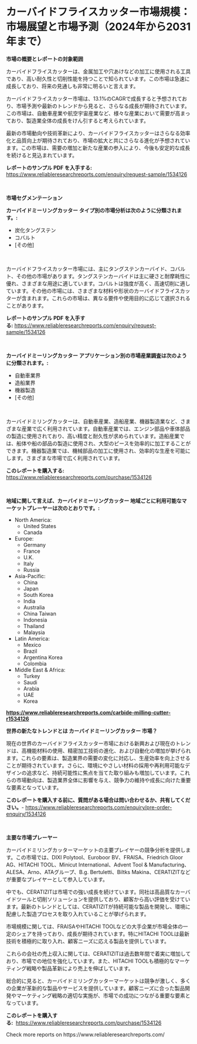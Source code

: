 <p><h1>カーバイドフライスカッター市場規模：市場展望と市場予測（2024年から2031年まで）</h1></p><p><strong>市場の概要とレポートの対象範囲</strong></p>
<p><p>カーバイドフライスカッターは、金属加工や穴あけなどの加工に使用される工具であり、高い耐久性と切削性能を持つことで知られています。この市場は急速に成長しており、将来の見通しも非常に明るいと言えます。</p><p>カーバイドフライスカッター市場は、13.1%のCAGRで成長すると予想されており、市場予測や最新のトレンドから見ると、さらなる成長が期待されています。この市場は、自動車産業や航空宇宙産業など、様々な産業において需要が高まっており、製造業全体の成長をけん引すると考えられています。</p><p>最新の市場動向や技術革新により、カーバイドフライスカッターはさらなる効率化と品質向上が期待されており、市場の拡大と共にさらなる進化が予想されています。この市場は、需要の増加と新たな産業の参入により、今後も安定的な成長を続けると見込まれています。</p></p>
<p><strong>レポートのサンプル PDF を入手する:</strong> <a href="https://www.reliableresearchreports.com/enquiry/request-sample/1534126">https://www.reliableresearchreports.com/enquiry/request-sample/1534126</a></p>
<p>&nbsp;</p>
<p><strong>市場セグメンテーション</strong></p>
<p><strong>カーバイドミーリングカッター タイプ別の市場分析は次のように分類されます。:</strong></p>
<p><ul><li>炭化タングステン</li><li>コバルト</li><li>[その他]</li></ul></p>
<p>&nbsp;</p>
<p><p>カーバイドフライスカッター市場には、主にタングステンカーバイド、コバルト、その他の市場があります。タングステンカーバイドは主に硬さと耐摩耗性に優れ、さまざまな用途に適しています。コバルトは強度が高く、高速切削に適しています。その他の市場には、さまざまな材料や形状のカーバイドフライスカッターが含まれます。これらの市場は、異なる要件や使用目的に応じて選択されることがあります。</p></p>
<p><strong>レポートのサンプル PDF を入手する:</strong>&nbsp;<a href="https://www.reliableresearchreports.com/enquiry/request-sample/1534126">https://www.reliableresearchreports.com/enquiry/request-sample/1534126</a></p>
<p>&nbsp;</p>
<p><strong> カーバイドミーリングカッター アプリケーション別の市場産業調査は次のように分類されます。:</strong></p>
<p><ul><li>自動車業界</li><li>造船業界</li><li>機器製造</li><li>[その他]</li></ul></p>
<p>&nbsp;</p>
<p><p>カーバイドミリングカッターは、自動車産業、造船産業、機器製造業など、さまざまな産業で広く利用されています。自動車産業では、エンジン部品や車体部品の製造に使用されており、高い精度と耐久性が求められています。造船産業では、船体や船の部品の製造に使用され、大型のピースを効率的に加工することができます。機器製造業では、機械部品の加工に使用され、効率的な生産を可能にします。さまざまな市場で広く利用されています。</p></p>
<p><strong>このレポートを購入する:</strong>&nbsp; <a href="https://www.reliableresearchreports.com/purchase/1534126">https://www.reliableresearchreports.com/purchase/1534126</a></p>
<p>&nbsp;</p>
<p><strong>地域に関して言えば、カーバイドミーリングカッター 地域ごとに利用可能なマーケットプレーヤーは次のとおりです。:</strong></p>
<p><ul>
    <li>
        North America:
        <ul>
            <li>United States</li>
            <li>Canada</li>
        </ul>
    </li>
    <li>
        Europe:
        <ul>
            <li>Germany</li>
            <li>France</li>
            <li>U.K.</li>
            <li>Italy</li>
            <li>Russia</li>
        </ul>
    </li>
    <li>
        Asia-Pacific:
        <ul>
            <li>China</li>
            <li>Japan</li>
            <li>South Korea</li>
            <li>India</li>
            <li>Australia</li>
            <li>China Taiwan</li>
            <li>Indonesia</li>
            <li>Thailand</li>
            <li>Malaysia</li>
        </ul>
    </li>
    <li>
        Latin America:
        <ul>
            <li>Mexico</li>
            <li>Brazil</li>
            <li>Argentina Korea</li>
            <li>Colombia</li>
        </ul>
    </li>
    <li>
        Middle East & Africa:
        <ul>
            <li>Turkey</li>
            <li>Saudi</li>
            <li>Arabia</li>
            <li>UAE</li>
            <li>Korea</li>
        </ul>
    </li>
    </ul></p>
<p><strong><a href="https://www.reliableresearchreports.com/carbide-milling-cutter-r1534126">https://www.reliableresearchreports.com/carbide-milling-cutter-r1534126</a></strong>&nbsp;</p>
<p><strong>世界の新たなトレンドとは カーバイドミーリングカッター 市場？</strong></p>
<p><p>現在の世界のカーバイドフライスカッター市場における新興および現在のトレンドは、高機能材料の使用、精密加工技術の進化、および自動化の増加が挙げられます。これらの要素は、製造業界の需要の変化に対応し、生産効率を向上させることが期待されています。さらに、環境にやさしい材料の採用や再利用可能なデザインの追求など、持続可能性に焦点を当てた取り組みも増加しています。これらの市場動向は、製造業界全体に影響を与え、競争力の維持や成長に向けた重要な要素となっています。</p></p>
<p><strong>このレポートを購入する前に、質問がある場合は問い合わせるか、共有してください。</strong>- <a href="https://www.reliableresearchreports.com/enquiry/pre-order-enquiry/1534126">https://www.reliableresearchreports.com/enquiry/pre-order-enquiry/1534126</a></p>
<p>&nbsp;</p>
<p><strong>主要な市場プレーヤー</strong></p>
<p><p>カーバイドミリングカッターマーケットの主要プレイヤーの競争分析を提供します。この市場では、DIXI Polytool、Euroboor BV、FRAISA、Friedrich Gloor AG、HITACHI TOOL、Minicut International、Advent Tool & Manufacturing、ALESA、Arno、ATAグループ、B.g. Bertuletti、Biltks Makina、CERATIZITなどが重要なプレイヤーとして参入しています。</p><p>中でも、CERATIZITは市場での強い成長を続けています。同社は高品質なカーバイドツールと切削ソリューションを提供しており、顧客から高い評価を受けています。最新のトレンドとしては、CERATIZITが持続可能な製品を開発し、環境に配慮した製造プロセスを取り入れていることが挙げられます。</p><p>市場規模に関しては、FRAISAやHITACHI TOOLなどの大手企業が市場全体の一定のシェアを持っており、成長が期待されています。特にHITACHI TOOLは最新技術を積極的に取り入れ、顧客ニーズに応える製品を提供しています。</p><p>これらの会社の売上収入に関しては、CERATIZITは過去数年間で着実に増加しており、市場での地位を強化しています。また、HITACHI TOOLも積極的なマーケティング戦略や製品革新により売上を伸ばしています。</p><p>総合的に見ると、カーバイドミリングカッターマーケットは競争が激しく、多くの企業が革新的な製品やサービスを提供しています。顧客ニーズに合った製品開発やマーケティング戦略の適切な実施が、市場での成功につながる重要な要素となっています。</p></p>
<p><strong>このレポートを購入する:</strong>&nbsp;&nbsp;<a href="https://www.reliableresearchreports.com/purchase/1534126">https://www.reliableresearchreports.com/purchase/1534126</a></p>
<p>Check more reports on https://www.reliableresearchreports.com/</p>